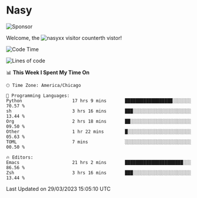 # Nasy

<!--
<p align="center">
<img height="200" src="https://github-readme-stats.vercel.app/api?username=nasyxx&count_private=true&show_icons=true&theme=dracula&include_all_commits=true"/>
<img height="200" src="https://github-readme-stats.vercel.app/api/top-langs/?username=nasyxx&theme=dracula&hide=html,jupyter+notebook&count_private=true&show_icons=true"/>
</p>

  
----------------
-->

![Sponsor](https://img.shields.io/static/v1.svg?label=Sponsor&message=%E2%9D%A4&logo=GitHub&style=flat&color=pink)
 
Welcome, the ![nasyxx visitor counter](https://count.getloli.com/get/@nasyxx?theme=rule34)th vistor!
 
<!--START_SECTION:waka-->
![Code Time](http://img.shields.io/badge/Code%20Time-3%2C322%20hrs%2049%20mins-blue)

![Lines of code](https://img.shields.io/badge/From%20Hello%20World%20I%27ve%20Written-6.2%20million%20lines%20of%20code-blue)

📊 **This Week I Spent My Time On** 

```text
🕑︎ Time Zone: America/Chicago

💬 Programming Languages: 
Python                   17 hrs 9 mins       ██████████████████░░░░░░░   70.57 % 
sh                       3 hrs 16 mins       ███░░░░░░░░░░░░░░░░░░░░░░   13.44 % 
Org                      2 hrs 18 mins       ██░░░░░░░░░░░░░░░░░░░░░░░   09.50 % 
Other                    1 hr 22 mins        █░░░░░░░░░░░░░░░░░░░░░░░░   05.63 % 
TOML                     7 mins              ░░░░░░░░░░░░░░░░░░░░░░░░░   00.50 % 

🔥 Editors: 
Emacs                    21 hrs 2 mins       ██████████████████████░░░   86.56 % 
Zsh                      3 hrs 16 mins       ███░░░░░░░░░░░░░░░░░░░░░░   13.44 % 
```


 Last Updated on 29/03/2023 15:05:10 UTC
<!--END_SECTION:waka-->

<!-- ![visitors](https://visitor-badge.laobi.icu/badge?page_id=nasyxx.nasyxx) -->
